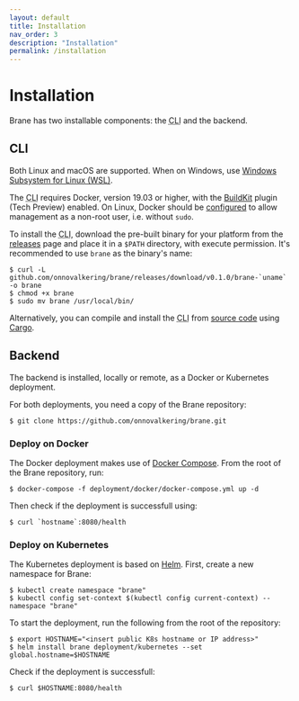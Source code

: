 ```yaml
---
layout: default
title: Installation
nav_order: 3
description: "Installation"
permalink: /installation
---
```


# Installation
Brane has two installable components: the <abbr title="Command-line interface">CLI</abbr> and the backend.

## CLI
Both Linux and macOS are supported. When on Windows, use [Windows Subsystem for Linux (WSL)](https://docs.microsoft.com/en-us/windows/wsl/about).

The <abbr title="Command-line interface">CLI</abbr> requires Docker, version 19.03 or higher, with the [BuildKit](https://github.com/docker/buildx#building) plugin (Tech Preview) enabled.
On Linux, Docker should be [configured](https://docs.docker.com/engine/install/linux-postinstall/#manage-docker-as-a-non-root-user) to allow management as a non-root user, i.e. without `sudo`.

To install the <abbr title="Command-line interface">CLI</abbr>, download the pre-built binary for your platform from the [releases](https://github.com/onnovalkering/brane/releases) page and place it in a `$PATH` directory, with execute permission. It's recommended to use `brane` as the binary's name:   
```shell
$ curl -L github.com/onnovalkering/brane/releases/download/v0.1.0/brane-`uname` -o brane
$ chmod +x brane 
$ sudo mv brane /usr/local/bin/
```

Alternatively, you can compile and install the <abbr title="Command-line interface">CLI</abbr> from [source code](https://github.com/onnovalkering/brane/tree/master/brane-cli) using [Cargo](https://doc.rust-lang.org/stable/cargo).

## Backend
The backend is installed, locally or remote, as a Docker or Kubernetes deployment. 

For both deployments, you need a copy of the Brane repository:

```shell
$ git clone https://github.com/onnovalkering/brane.git
```

### Deploy on Docker
The Docker deployment makes use of [Docker Compose](https://docs.docker.com/compose). From the root of the Brane repository, run:
```shell
$ docker-compose -f deployment/docker/docker-compose.yml up -d
```

Then check if the deployment is successfull using:
```shell
$ curl `hostname`:8080/health
```

### Deploy on Kubernetes
The Kubernetes deployment is based on [Helm](https://helm.sh). First, create a new namespace for Brane:

```shell
$ kubectl create namespace "brane"
$ kubectl config set-context $(kubectl config current-context) --namespace "brane"
```

To start the deployment, run the following from the root of the repository:
```shell
$ export HOSTNAME="<insert public K8s hostname or IP address>"
$ helm install brane deployment/kubernetes --set global.hostname=$HOSTNAME
```

Check if the deployment is successfull:
```shell
$ curl $HOSTNAME:8080/health
```